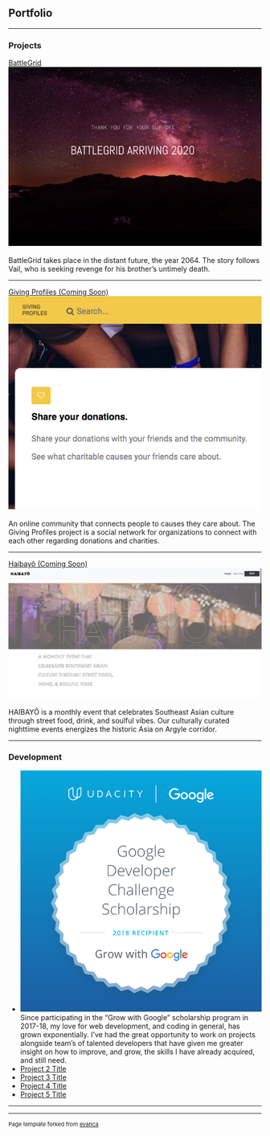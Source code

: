 ## Portfolio

---

### Projects  

[BattleGrid](https://www.battlegridmovie.com/)
<img src="images/BattleGrid.png?raw=true"/>
<br>
<br>
BattleGrid takes place in the distant future, the year 2064. The story follows Vail, who is seeking revenge for his brother’s untimely death. 

---
[Giving Profiles (Coming Soon)](https://github.com/GreatHearts/giving_profiles)
<img src="images/giving_profiles.png?raw=true"/>
<br>
<br>
An online community that connects people to causes they care about.  The Giving Profiles project is a social network for organizations to connect with each other regarding donations and charities.

---
[Haibayô (Coming Soon)]()
<img src="images/Haibayo.png?raw=true"/>
<br>
<br>
HAIBAYÔ is a monthly event that celebrates Southeast Asian culture through street food, drink, and soulful vibes. Our culturally curated nighttime events energizes the historic Asia on Argyle corridor.

---

### Development

- <img src="images/GrowWithGoogleDeveloperChallengeScholarship.png?raw=true"/>
  <br>
  Since participating in the “Grow with Google” scholarship program in 2017-18, my love for web development, and coding in general, has grown exponentially.  I’ve had the great opportunity to work on projects alongside team’s of talented developers that have given me greater insight on how to improve, and grow, the skills I have already acquired, and still need.
- [Project 2 Title](http://example.com/)
- [Project 3 Title](http://example.com/)
- [Project 4 Title](http://example.com/)
- [Project 5 Title](http://example.com/)

---




---
<p style="font-size:11px">Page template forked from <a href="https://github.com/evanca/quick-portfolio">evanca</a></p>
<!-- Remove above link if you don't want to attibute -->
